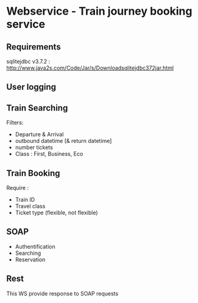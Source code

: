 # Webservice - Train journey booking service

## Requirements

sqlitejdbc v3.7.2 : http://www.java2s.com/Code/Jar/s/Downloadsqlitejdbc372jar.html

## User logging

## Train Searching

Filters:

- Departure & Arrival
- outbound datetime [& return datetime]
- number tickets
- Class : First, Business, Eco

## Train Booking

Require :

- Train ID
- Travel class
- Ticket type (flexible, not flexible)

## SOAP

- Authentification
- Searching
- Reservation

## Rest

This WS provide response to SOAP requests


